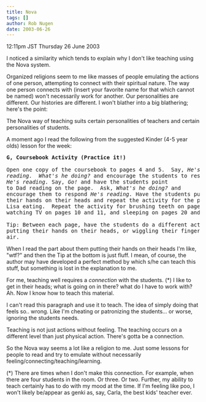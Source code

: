 ```yaml
---
title: Nova
tags: []
author: Rob Nugen
date: 2003-06-26
---
```


<p class=date>12:11pm JST Thursday 26 June 2003</p>

<p>I noticed a similarity which tends to explain why I don't like
teaching using the Nova system.</p>

<p>Organized religions seem to me like masses of people emulating the
actions of one person, attempting to connect with their spiritual
nature.  The way one person connects with (insert your favorite name
for that which cannot be named) won't necessarily work for another.
Our personalities are different.  Our histories are different.  I
won't blather into a big blathering; here's the point:</p>

<p>The Nova way of teaching suits certain personalities of teachers
and certain personalities of students.</p>

<p>A moment ago I read the following from the suggested Kinder (4-5
year olds) lesson for the week:</p>

<pre><b>G, Coursebook Activity (Practice it!)</b> 
<br>Open one copy of the coursebook to pages 4 and 5.  Say, <em>He's
reading.  What's he doing?</em> and encourage the students to respond,
<em>He's reading.</em> Say, <em>Go!</em> and have the students point
to Dad reading on the page.  Ask, <em>What's he doing?</em> and
encourage them to respond <em>He's reading.</em> Have the students put
their hands on their heads and repeat the activity for the picture of
Lisa eating.  Repeat the activity for brushing teeth on pages 6 and 7,
watching TV on pages 10 and 11, and sleeping on pages 20 and 21.

Tip: Between each page, have the students do a different action,
putting their hands on their heads, or wiggling their fingers in the
air.
</pre>

<p>When I read the part about them putting their hands on their heads
I'm like, "wtf?" and then the Tip at the bottom is just fluff.  I
mean, of course, the author may have developed a perfect method by
which s/he can teach this stuff, but something is lost in the
explanation to me.</p>

<p>For me, teaching well requires a <em>connection</em> with the
students.  (*) I like to get in their heads; what is going on in
there?  what do I have to work with?  Ah.  Now I know how to teach
this material.</p>

<p>I can't read this paragraph and use it to teach.  The idea of
simply doing that feels so.. wrong.  Like I'm cheating or patronizing
the students... or worse, ignoring the students needs.</p>

<p>Teaching is not just actions without feeling.  The teaching occurs
on a different level than just physical action.  There's gotta be a
connection.</p>

<p>So the Nova way seems a lot like a religion to me.  Just some
lessons for people to read and try to emulate without necessarily
feeling/connecting/teaching/learning.</p>


<p>(*) There are times when I don't make this connection.  For
example, when there are four students in the room.  Or three.  Or two.
Further, my ability to teach certainly has to do with my mood at the
time.  If I'm feeling like poo, I won't likely be/appear as genki as,
say, Carla, the best kids' teacher ever.</p>
